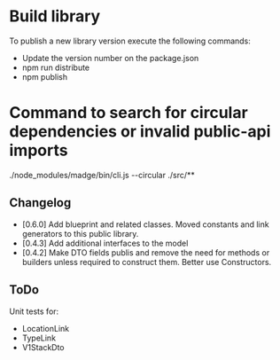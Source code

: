 # Build library
To publish a new library version execute the following commands:
* Update the version number on the package.json
* npm run distribute
* npm publish

# Command to search for circular dependencies or invalid public-api imports
./node_modules/madge/bin/cli.js --circular ./src/**

## Changelog
* [0.6.0] Add blueprint and related classes. Moved constants and link generators to this public library.
* [0.4.3] Add additional interfaces to the model
* [0.4.2] Make DTO fields publis and remove the need for methods or builders unless required to construct them. Better use Constructors.

## ToDo
Unit tests for:
* LocationLink
* TypeLink
* V1StackDto
